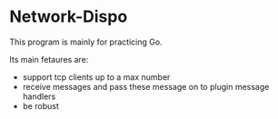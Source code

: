 # Network-Dispo

This program is mainly for practicing Go.

Its main fetaures are: 
- support tcp clients up to a max number
- receive messages and pass these message on to plugin message handlers
- be robust 

